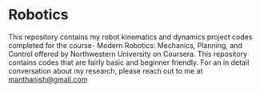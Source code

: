 # Robotics
This repository contains my robot kinematics and dynamics project codes completed for the course- Modern Robotics: Mechanics, Planning, and Control offered by Northwestern University on Coursera.
This repository contains codes that are fairly basic and beginner friendly. For an in detail conversation about my research, please reach out to me at manthanjsh@gmail.com

